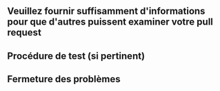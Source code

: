 ## Veuillez fournir suffisamment d'informations pour que d'autres puissent examiner votre pull request
<!-- Vous pouvez ignorer ceci si vous corrigez une faute de frappe ou un détail insignifiant. -->

## Procédure de test (si pertinent)
<!-- Si une procédure spécifique est nécessaire pour examiner votre pull request, décrivez-la. -->

## Fermeture des problèmes
<!-- Insérez `closes #XXXX` dans votre commentaire pour fermer automatiquement le problème que votre PR corrige (le cas échéant). -->
